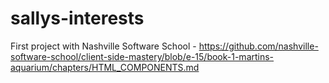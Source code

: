 # sallys-interests
First project with Nashville Software School - https://github.com/nashville-software-school/client-side-mastery/blob/e-15/book-1-martins-aquarium/chapters/HTML_COMPONENTS.md
